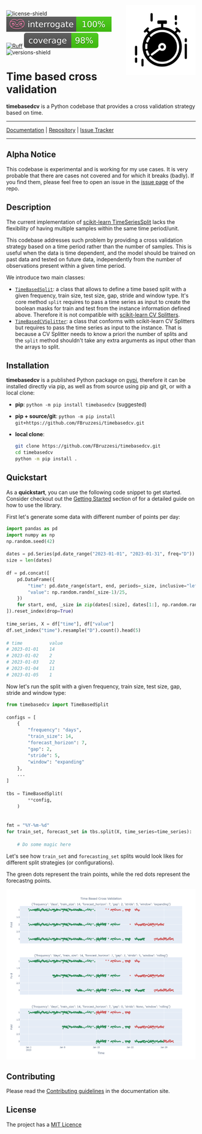 <img src="docs/img/timebasedcv-logo.svg" width=185 height=185 align="right">

![license-shield](https://img.shields.io/github/license/FBruzzesi/timebasedcv)
![interrogate-badge](docs/img/interrogate-shield.svg)
[![Ruff](https://img.shields.io/endpoint?url=https://raw.githubusercontent.com/astral-sh/ruff/main/assets/badge/v2.json)](https://github.com/astral-sh/ruff)
![coverage-badge](docs/img/coverage.svg)
![versions-shield](https://img.shields.io/pypi/pyversions/timebasedcv)

# Time based cross validation

**timebasedcv** is a Python codebase that provides a cross validation strategy based on time.

---

[Documentation](https://fbruzzesi.github.io/timebasedcv) | [Repository](https://github.com/fbruzzesi/timebasedcv) | [Issue Tracker](https://github.com/fbruzzesi/timebasedcv/issues)

---

## Alpha Notice

This codebase is experimental and is working for my use cases. It is very probable that there are cases not covered and for which it breaks (badly). If you find them, please feel free to open an issue in the [issue page](https://github.com/FBruzzesi/timebasedcv/issues) of the repo.

## Description

The current implementation of [scikit-learn TimeSeriesSplit](https://scikit-learn.org/stable/modules/generated/sklearn.model_selection.TimeSeriesSplit.html) lacks the flexibility of having multiple samples within the same time period/unit.

This codebase addresses such problem by providing a cross validation strategy based on a time period rather than the number of samples. This is useful when the data is time dependent, and the model should be trained on past data and tested on future data, independently from the number of observations present within a given time period.

We introduce two main classes:

- [`TimeBasedSplit`](https://fbruzzesi.github.io/timebasedcv/api/timebasedsplit/#timebasedcv.timebasedsplit.TimeBasedSplit): a class that allows to define a time based split with a given frequency, train size, test size, gap, stride and window type. It's core method `split` requires to pass a time series as input to create the boolean masks for train and test from the instance information defined above. Therefore it is not compatible with [scikit-learn CV Splitters](https://scikit-learn.org/stable/common_pitfalls.html#id3).
- [`TimeBasedCVSplitter`](https://fbruzzesi.github.io/timebasedcv/api/timebasedsplit/#timebasedcv.timebasedsplit.TimeBasedCVSplitter): a class that conforms with scikit-learn CV Splitters but requires to pass the time series as input to the instance. That is because a CV Splitter needs to know a priori the number of splits and the `split` method shouldn't take any extra arguments as input other than the arrays to split.

## Installation

**timebasedcv** is a published Python package on [pypi](https://pypi.org/), therefore it can be installed directly via pip, as well as from source using pip and git, or with a local clone:

- **pip**: `python -m pip install timebasedcv` (suggested)
- **pip + source/git**: `python -m pip install git+https://github.com/FBruzzesi/timebasedcv.git`
- **local clone**:

    ```bash
    git clone https://github.com/FBruzzesi/timebasedcv.git
    cd timebasedcv
    python -m pip install .
    ```

## Quickstart

As a **quickstart**, you can use the following code snippet to get started.
Consider checkout out the [Getting Started](https://fbruzzesi.github.io/timebasedcv/getting-started/) section of for a detailed guide on how to use the library.

First let's generate some data with different number of points per day:

```python
import pandas as pd
import numpy as np
np.random.seed(42)

dates = pd.Series(pd.date_range("2023-01-01", "2023-01-31", freq="D"))
size = len(dates)

df = pd.concat([
    pd.DataFrame({
        "time": pd.date_range(start, end, periods=_size, inclusive="left"),
        "value": np.random.randn(_size-1)/25,
    })
    for start, end, _size in zip(dates[:size], dates[1:], np.random.randint(2, 24, size-1))
]).reset_index(drop=True)

time_series, X = df["time"], df["value"]
df.set_index("time").resample("D").count().head(5)

# time	        value
# 2023-01-01	14
# 2023-01-02	2
# 2023-01-03	22
# 2023-01-04	11
# 2023-01-05	1
```

Now let's run the split with a given frequency, train size, test size, gap, stride and window type:

```python
from timebasedcv import TimeBasedSplit

configs = [
    {
        "frequency": "days",
        "train_size": 14,
        "forecast_horizon": 7,
        "gap": 2,
        "stride": 5,
        "window": "expanding"
    },
    ...
]

tbs = TimeBasedSplit(
        **config,
    )


fmt = "%Y-%m-%d"
for train_set, forecast_set in tbs.split(X, time_series=time_series):

    # Do some magic here
```

Let's see how `train_set` and `forecasting_set` splits would look likes for different split strategies (or configurations).

The green dots represent the train points, while the red dots represent the forecastng points.

![cv](docs/img/cross-validation.png)

## Contributing

Please read the [Contributing guidelines](https://fbruzzesi.github.io/timebasedcv/contribute/) in the documentation site.

## License

The project has a [MIT Licence](https://github.com/FBruzzesi/timebasedcv/blob/main/LICENSE)
